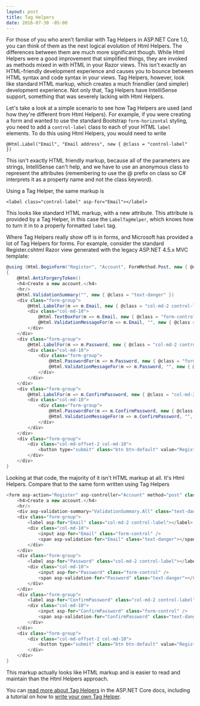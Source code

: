 ```yaml
---
layout: post
title: Tag Helpers
date: 2016-07-30 -05:00
---
```


For those of you who aren't familiar with Tag Helpers in ASP.NET Core 1.0, you can think of them as the next logical evolution of Html Helpers. The differences between them are much more significant though. While Html Helpers were a good improvement that simplified things, they are invoked as methods mixed in with HTML in your Razor views. This isn't exactly an HTML-friendly development experience and causes you to bounce between HTML syntax and code syntax in your views. Tag Helpers, however, look like standard HTML markup, which creates a much friendlier (and simpler) development experience. Not only that, Tag Helpers have IntelliSense support, something that was severely lacking with Html Helpers.

Let's take a look at a simple scenario to see how Tag Helpers are used (and how they're different from Html Helpers). For example, if you were creating a form and wanted to use the standard Bootstrap `form-horizontal` styling, you need to add a `control-label` class to each of your HTML `label` elements. To do this using Html Helpers, you would need to write 

```
@Html.Label("Email", "Email address", new { @class = "control-label" })
```

This isn't exactly HTML friendly markup, because all of the parameters are strings, IntelliSense can't help, and we have to use an anonymous class to represent the attributes (remembering to use the @ prefix on class so C# interprets it as a property name and not the class keyword).

Using a Tag Helper, the same markup is

```
<label class="control-label" asp-for="Email"></label>
```

This looks like standard HTML markup, with a new attribute. This attribute is provided by a Tag Helper, in this case the `LabelTagHelper`, which knows how to turn it in to a properly formatted `label` tag.

Where Tag Helpers really show off is in forms, and Microsoft has provided a lot of Tag Helpers for forms. For example, consider the standard Register.cshtml Razor view generated with the legacy ASP.NET 4.5.x MVC template:

```c#
@using (Html.BeginForm("Register", "Account", FormMethod.Post, new { @class = "form-horizontal", role = "form" }))
{
    @Html.AntiForgeryToken()
    <h4>Create a new account.</h4>
    <hr/>
    @Html.ValidationSummary("", new { @class = "text-danger" })
    <div class="form-group">
        @Html.LabelFor(m => m.Email, new { @class = "col-md-2 control-label" })
        <div class="col-md-10">
            @Html.TextBoxFor(m => m.Email, new { @class = "form-control" })
            @Html.ValidationMessageFor(m => m.Email, "", new { @class = "text-danger" })
        </div>
    </div>
    <div class="form-group">
        @Html.LabelFor(m => m.Password, new { @class = "col-md-2 control-label" })
        <div class="col-md-10">
            <div class="form-group">
                @Html.PasswordFor(m => m.Password, new { @class = "form-control" })
                @Html.ValidationMessageFor(m => m.Password, "", new { @class = "text-danger" })
            </div>
        </div>
    </div>
    <div class="form-group">
        @Html.LabelFor(m => m.ConfirmPassword, new { @class = "col-md-2 control-label" })
        <div class="col-md-10">
            <div class="form-group">
                @Html.PasswordFor(m => m.ConfirmPassword, new { @class = "form-control" })
                @Html.ValidationMessageFor(m => m.ConfirmPassword, "", new { @class = "text-danger" })
            </div>
        </div>
    </div>
    <div class="form-group">
        <div class="col-md-offset-2 col-md-10">
            <button type="submit" class="btn btn-default" value="Register" />
        </div>
    </div>
}
```

Looking at that code, the majority of it isn't HTML markup at all. It's Html Helpers. Compare that to the same form written using Tag Helpers

```c#
<form asp-action="Register" asp-controller="Account" method="post" class="form-horizontal" role="form">
    <h4>Create a new account.</h4>
    <hr/>
    <div asp-validation-summary="ValidationSummary.All" class="text-danger"></div>
    <div class="form-group">
        <label asp-for="Email" class="col-md-2 control-label"></label>
        <div class="col-md-10">
            <input asp-for="Email" class="form-control" />
            <span asp-validation-for="Email" class="text-danger"></span>
        </div>
    </div>
    <div class="form-group">
        <label asp-for="Password" class="col-md-2 control-label"></label>
        <div class="col-md-10">
            <input asp-for="Password" class="form-control" />
            <span asp-validation-for="Password" class="text-danger"></span>
        </div>
    </div>
    <div class="form-group">
        <label asp-for="ConfirmPassword" class="col-md-2 control-label"></label>
        <div class="col-md-10">
            <input asp-for="ConfirmPassword" class="form-control" />
            <span asp-validation-for="ConfirmPassword" class="text-danger"></span>
        </div>
    </div>
    <div class="form-group">
        <div class="col-md-offset-2 col-md-10">
            <button type="submit" class="btn btn-default" value="Register" />
        </div>
    </div>
}
```

This markup actually looks like HTML markup and is easier to read and maintain than the Html Helpers approach.

You can [read more about Tag Helpers](https://docs.asp.net/en/latest/mvc/views/tag-helpers/intro.html) in the ASP.NET Core docs, including a tutorial on how to [write your own Tag Helper](https://docs.asp.net/en/latest/mvc/views/tag-helpers/authoring.html).
